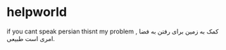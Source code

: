 # helpworld
if you cant speak persian thisnt my problem , کمک به زمین برای رفتن به فضا امری است طبیعی.
